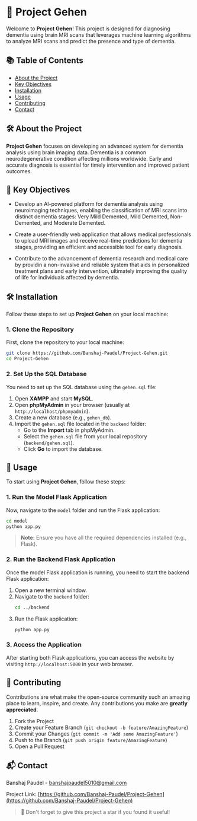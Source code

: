 
# 🚀 Project Gehen

Welcome to **Project Gehen**! This project is designed for diagnosing dementia using brain MRI scans that leverages machine learning algorithms to analyze MRI scans and predict the presence and type of dementia.

## 📚 Table of Contents

- [About the Project](#about-the-project)
- [Key Objectives](#Key-Objectives)
- [Installation](#installation)
- [Usage](#usage)
- [Contributing](#contributing)
- [Contact](#contact)

## 🛠️ About the Project

**Project Gehen** focuses on developing an advanced system for dementia analysis using brain imaging data. Dementia is a common
neurodegenerative condition affecting millions worldwide. Early and accurate diagnosis is essential for timely intervention and improved patient outcomes.

## 🎯 Key Objectives

- Develop an AI-powered platform for dementia analysis using neuroimaging techniques, enabling the classification of MRI scans into distinct dementia stages: Very Mild Demented, Mild Demented, Non-Demented, and Moderate Demented.

- Create a user-friendly web application that allows medical professionals to upload MRI images and receive real-time predictions for dementia stages, providing an efficient and accessible tool for early diagnosis.

- Contribute to the advancement of dementia research and medical care by providin a non-invasive and reliable system that aids in personalized treatment plans and early intervention, ultimately improving the quality of life for individuals affected by dementia.


## 🛠 Installation

Follow these steps to set up **Project Gehen** on your local machine:

### 1. **Clone the Repository**

First, clone the repository to your local machine:

```bash
git clone https://github.com/Banshaj-Paudel/Project-Gehen.git
cd Project-Gehen
```

### 2. **Set Up the SQL Database**

You need to set up the SQL database using the `gehen.sql` file:

1. Open **XAMPP** and start **MySQL**.
2. Open **phpMyAdmin** in your browser (usually at `http://localhost/phpmyadmin`).
3. Create a new database (e.g., `gehen_db`).
4. Import the `gehen.sql` file located in the `backend` folder:
   - Go to the **Import** tab in phpMyAdmin.
   - Select the `gehen.sql` file from your local repository (`backend/gehen.sql`).
   - Click **Go** to import the database.

## 🚀 Usage

To start using **Project Gehen**, follow these steps:

### 1. **Run the Model Flask Application**

Now, navigate to the `model` folder and run the Flask application:

```bash
cd model
python app.py
```

> **Note:** Ensure you have all the required dependencies installed (e.g., Flask).


### 2. **Run the Backend Flask Application**

Once the model Flask application is running, you need to start the backend Flask application:

1. Open a new terminal window.
2. Navigate to the `backend` folder:
   ```bash
   cd ../backend
   ```
3. Run the Flask application:
   ```bash
   python app.py
   ```

### 3. **Access the Application**

After starting both Flask applications, you can access the website by visiting `http://localhost:5000` in your web browser.

## 🤝 Contributing

Contributions are what make the open-source community such an amazing place to learn, inspire, and create. Any contributions you make are **greatly appreciated**.

1. Fork the Project
2. Create your Feature Branch (`git checkout -b feature/AmazingFeature`)
3. Commit your Changes (`git commit -m 'Add some AmazingFeature'`)
4. Push to the Branch (`git push origin feature/AmazingFeature`)
5. Open a Pull Request

## 📬 Contact

Banshaj Paudel - [banshajpaudel5010@gmail.com](mailto:banshajpaudel5010@gmail.com)

Project Link: [https://github.com/Banshaj-Paudel/Project-Gehen](https://github.com/Banshaj-Paudel/Project-Gehen)


> 🌟 Don't forget to give this project a star if you found it useful!